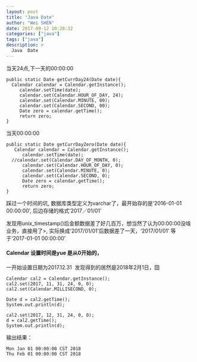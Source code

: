 ```yaml
---
layout: post
title: "Java Date"
author: "Wei SHEN"
date: 2017-09-12 10:28:32
categories: ["java"]
tags: ["java"]
description: >
  Java  Date
---
```


当天24点,下一天的00:00:00

```
public static Date getCurrDay24(Date date){
  Calendar calendar = Calendar.getInstance();
     calendar.setTime(date);
     calendar.set(Calendar.HOUR_OF_DAY, 24);
     calendar.set(Calendar.MINUTE, 00);
     calendar.set(Calendar.SECOND, 00);
     Date zero = calendar.getTime();
     return zero;
}
```

当天00:00:00

```
public static Date getCurrDayZero(Date date){
   Calendar calendar = Calendar.getInstance();
      calendar.setTime(date);
  //calendar.set(Calendar.DAY_OF_MONTH, 0);
      calendar.set(Calendar.HOUR_OF_DAY, 0);
      calendar.set(Calendar.MINUTE, 0);
      calendar.set(Calendar.SECOND, 0);
      Date zero = calendar.getTime();
      return zero;
}
```


 踩过一个时间的坑, 数据库类型定义为varchar了，最开始存的是‘2016-01-01 00:00:00’, 后边存储的格式‘2017／01/01’
 
 发现用unix_timestamp()后金额数据差了好几百万，想当然了认为00:00:00没啥业务，直接用了>, 实际换成‘2017/01/01’后数据差了一天，‘2017/01/01’ 等于‘2017-01-01 00:00:00’


#### Calendar 设置时间是yue 是从0开始的，

一开始设置日期为2017.12.31  发现得到的居然是2018年2月1日，囧
```
Calendar cal2 = Calendar.getInstance();
cal2.set(2017, 11, 31, 24, 0, 0);
cal2.set(Calendar.MILLISECOND, 0);

Date d = cal2.getTime();
System.out.println(d);

cal2.set(2017, 12, 31, 24, 0, 0);
d = cal2.getTime();
System.out.println(d);
```
输出结果：

```
Mon Jan 01 00:00:00 CST 2018
Thu Feb 01 00:00:00 CST 2018
```

